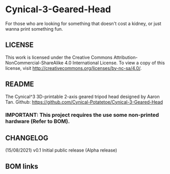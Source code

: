 # Cynical-3-Geared-Head
For those who are looking for something that doesn't cost a kidney, or just wanna print something fun.

## LICENSE
This work is licensed under the Creative Commons Attribution-NonCommercial-ShareAlike 4.0 International License. To view a copy of this license, visit http://creativecommons.org/licenses/by-nc-sa/4.0/.

## README
The Cynical^3 3D-printable 2-axis geared tripod head designed by Aaron Tan. Github: https://github.com/Cynical-Potatetoe/Cynical-3-Geared-Head

### IMPORTANT: This project requires the use some non-printed hardware (Refer to BOM).

## CHANGELOG
(15/08/2021) v0.1 Initial public release (Alpha release)


## BOM links
